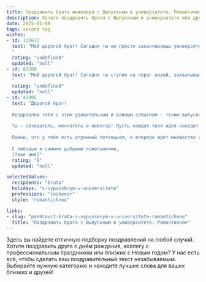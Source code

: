 ```yaml
---
title: Поздравить брата инженера с Выпускным в университете. Романтичное
description: Хотите поздравить брата с Выпускным в университете или другим праздником? Наш ИИ создаст незабываемое поздравление, а вы обязательно выделитесь среди других.  
date: 2025-01-08
tags: second tag
wishes:
- id: 133672
  text: "Мой дорогой брат! Сегодня ты не просто заканчиваешь университет, сегодня ты расправляешь крылья, готовый к взлету!  Инженер – это звучит так гордо, так мощно, так… романтично!  Ты всегда был человеком, который строил свои планы с невероятной точностью и тщательностью, и я уверен, что твой профессиональный путь будет таким же блестящим и успешным, как и ты сам.  Пусть каждый твой проект будет шедевром, каждая задача – легко решаемой головоломкой, а каждый день – наполнен вдохновением и любовью к своему делу.  Я бесконечно горжусь тобой и желаю тебе счастья, невероятных достижений и самого светлого будущего!
  "
  rating: "undefined"
  updated: "null"
- id: 83200
  text: "Мой дорогой брат! Сегодня ты ступил на порог новой, захватывающей жизни — жизни инженера!  Сердце переполняется гордостью и нежностью, наблюдая, как ты достигаешь своих высот.  Пусть твой путь будет полон ярких открытий, смелых проектов и вдохновения.  Пусть каждый винтик в твоей жизни идеально подходит к своему месту, создавая величественный механизм счастья и успеха.  Я люблю тебя, и всегда буду рядом, чтобы поддержать твою мечту. С выпускным, мой талантливый инженер!
  "
  rating: "undefined"
  updated: "null"
- id: 41905
  text: "Дорогой брат!
  
  Поздравляю тебя с этим удивительным и важным событием — твоим выпускным! В этот день, когда ты завершаешь один из самых значимых этапов своей жизни, я хочу сказать, как горжусь тобой. Ты прошёл путь, наполненный знаниями, усилиями и свершениями, и теперь, с дипломом инженера в руках, открываются перед тобой широкие горизонты.
  
  Ты — созидатель, мечтатель и новатор! Пусть каждая твоя идея находит воплощение, а каждая трудность становится лишь ступенью к новым высотам. Желаю тебе уверенности в своих силах, вдохновения для дальнейших свершений и, конечно, любви, которая будет поддерживать и наполнять твой путь светом.
  
  Помни, что у тебя есть огромный потенциал, и впереди ждет множество открытий и достижений. Пусть каждая из твоих мечт сбудется, а жизнь станет настоящим шедевром, созданным твоими талантами и трудами.
  
  С любовью и самыми добрыми пожеланиями,
  [Твое имя]"
  rating: "0"
  updated: "null"

selectedValues:
  recipients: "brata"
  holidays: "s-vypussknym-v-universitete"
  professions: "inzhener"
  style: "romantichnoe"

links:
- slug: "pozdravit-brata-s-vypussknym-v-universitete-romantichnoe"
  title: "Поздравить брата с Выпускным в университете. Романтичное"
---
```


Здесь вы найдете отличную подборку поздравлений на любой случай. 
Хотите поздравить друга с днём рождения, коллегу с профессиональным праздником или близких с Новым годом? У нас есть всё, чтобы сделать ваш поздравительный текст незабываемым. Выбирайте нужную категорию и находите лучшие слова для ваших близких и друзей!
